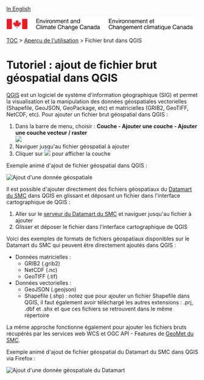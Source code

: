 [In English](tutorial_raw-data_QGIS_en.md)

![ECCC logo](../img_eccc-logo.png)

[TOC](../readme_fr.md) > [Aperçu de l'utilisation](readme_fr.md) > Fichier brut dans QGIS

# Tutoriel : ajout de fichier brut géospatial dans QGIS

[QGIS](https://qgis.org) est un logiciel de système d'information géographique (SIG) et permet la visualisation et la manipulation des données géospatiales vectorielles (Shapefile, GeoJSON, GeoPackage, etc) et matricielles (GRIB2, GeoTIFF, NetCDF, etc). Pour ajouter un fichier brut géospatial dans QGIS :

1. Dans la barre de menu, choisir : <b>Couche - Ajouter une couche - Ajouter une couche vecteur / raster</b><br> <img src="https://collaboration.cmc.ec.gc.ca/cmc/cmos/public_doc/usage/images_QGIS/qgis_add-layer_fr.png" width=60%>
2. Naviguer jusqu'au fichier géospatial à ajouter
3. Cliquer sur <img src="https://collaboration.cmc.ec.gc.ca/cmc/cmos/public_doc/usage/images_QGIS/qgis_button-add_fr.png" width=5%> pour afficher la couche

Exemple animé d'ajout de fichier géospatial dans QGIS :

![Ajout d'une donnée géospatiale](https://collaboration.cmc.ec.gc.ca/cmc/cmos/public_doc/usage/images_QGIS/qgis_add-raw-file_fr.gif)

Il est possible d'ajouter directement des fichiers géospatiaux du [Datamart du SMC](../msc-datamart/readme_fr.md) dans QGIS en glissant et déposant un fichier dans l'interface cartographique de QGIS :

1. Aller sur le [serveur du Datamart du SMC](https://dd.meteo.gc.ca) et naviguer jusqu'au fichier à ajouter
2. Glisser et déposer le fichier dans l'interface cartographique de QGIS

Voici des exemples de formats de fichiers géospatiaux disponibles sur le Datamart du SMC qui peuvent être directement ajoutés dans QGIS :

* Données matricielles :
    * GRIB2 (.grib2)
    * NetCDF (.nc)
    * GeoTIFF (.tif)
* Données vectorielles :
    * GeoJSON (.geojson)
    * Shapefile (.shp) : notez que pour ajouter un fichier Shapefile dans QGIS, il faut également avoir téléchargé les autres extensions : .prj, .dbf et .shx et que ces fichiers se retrouvent dans le même répertoire

La même approche fonctionne également pour ajouter les fichiers bruts récupérés par les services web WCS et OGC API - Features de [GeoMet du SMC](../msc-geomet/readme_fr.md).

Exemple animé d'ajout de fichier géospatial du Datamart du SMC dans QGIS via Firefox :

![Ajout d'une donnée géospatiale du Datamart](https://collaboration.cmc.ec.gc.ca/cmc/cmos/public_doc/usage/images_QGIS/qgis_add-raw-file-from-dd_fr.gif)

